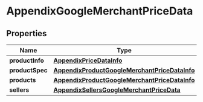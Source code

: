 

# AppendixGoogleMerchantPriceData


## Properties

| Name | Type | Description | Notes |
|------------ | ------------- | ------------- | -------------|
|**productInfo** | [**AppendixPriceDataInfo**](AppendixPriceDataInfo.md) |  |  [optional] |
|**productSpec** | [**AppendixProductGoogleMerchantPriceDataInfo**](AppendixProductGoogleMerchantPriceDataInfo.md) |  |  [optional] |
|**products** | [**AppendixProductGoogleMerchantPriceDataInfo**](AppendixProductGoogleMerchantPriceDataInfo.md) |  |  [optional] |
|**sellers** | [**AppendixSellersGoogleMerchantPriceData**](AppendixSellersGoogleMerchantPriceData.md) |  |  [optional] |



